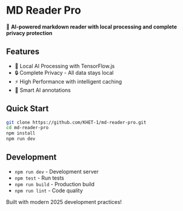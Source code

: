 # MD Reader Pro

🚀 **AI-powered markdown reader with local processing and complete privacy protection**

## Features
- 🤖 Local AI Processing with TensorFlow.js
- 🔒 Complete Privacy - All data stays local
- ⚡ High Performance with intelligent caching
- 🎯 Smart AI annotations

## Quick Start
```bash
git clone https://github.com/KHET-1/md-reader-pro.git
cd md-reader-pro
npm install
npm run dev
```

## Development
- `npm run dev` - Development server
- `npm test` - Run tests  
- `npm run build` - Production build
- `npm run lint` - Code quality

Built with modern 2025 development practices!
